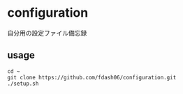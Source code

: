 # configuration
自分用の設定ファイル備忘録

## usage
    cd ~
    git clone https://github.com/fdash06/configuration.git
    ./setup.sh
